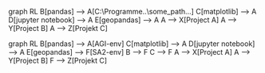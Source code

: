 

graph RL
    B[pandas] --> A[C:\Programme..\some_path\...]
    C[matplotlib] --> A
    D[jupyter notebook] --> A
    E[geopandas] --> A
    A --> X[Project A]
    A --> Y[Project B]
    A --> Z[Projekt C]

    
graph RL
    B[pandas] --> A[AGI-env]
    C[matplotlib] --> A
    D[jupyter notebook] --> A
    E[geopandas] --> F[SA2-env]
    B --> F
    C --> F
    A --> X[Project A]
    A --> Y[Project B]
    F --> Z[Projekt C]

    
